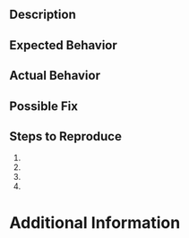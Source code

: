 ## Description

<!--- Provide a general summary of the issue in the Title above -->

## Expected Behavior

<!--- Tell us what should happen -->

## Actual Behavior

<!--- Tell us what happens instead -->

## Possible Fix

<!--- Not obligatory, but suggest a fix or reason for the bug -->

## Steps to Reproduce

<!--- Provide a link to a live example, or an unambiguous set of steps to -->
<!--- reproduce this bug. Include code to reproduce, if relevant -->

1.
2.
3.
4.

# Additional Information

<!--- Optionally, provide any relevant resources (e.g. screenshots, stack traces, related issues, etc.) -->
